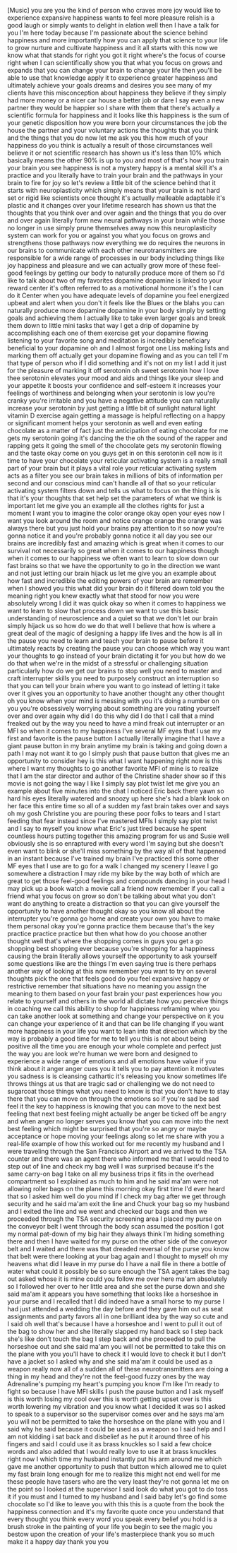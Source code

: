 
[Music]
you
are you the kind of person who craves
more joy would like to experience
expansive happiness wants to feel more
pleasure relish is a good laugh or
simply wants to delight in elation well
then I have a talk for you I&#39;m here
today because I&#39;m passionate about the
science behind happiness and more
importantly how you can apply that
science to your life to grow nurture and
cultivate happiness and it all starts
with this now we know what that stands
for right you got it right where&#39;s the
focus of course right when I can
scientifically show you that what you
focus on grows and expands that you can
change your brain to change your life
then you&#39;ll be able to use that
knowledge apply it to experience greater
happiness and ultimately achieve your
goals dreams and desires you see many of
my clients have this misconception about
happiness they believe if they simply
had more money or a nicer car house a
better job or dare I say even a new
partner they would be happier
so I share with them that there&#39;s
actually a scientific formula for
happiness and it looks like this
happiness is the sum of your genetic
disposition how you were born your
circumstances the job the house the
partner and your voluntary actions the
thoughts that you think and the things
that you do now let me ask you this how
much of your happiness do you think is
actually a result of those circumstances
well believe it or not scientific
research has shown us it&#39;s less than 10%
which basically means the other 90% is
up to you and most of that&#39;s how you
train your brain you see happiness is
not a mystery happy
is a mental skill it&#39;s a practice and
you literally have to train your brain
and the pathways in your brain to fire
for joy so let&#39;s review a little bit of
the science behind that
it starts with neuroplasticity which
simply means that your brain is not hard
set or rigid like scientists once
thought it&#39;s actually malleable
adaptable it&#39;s plastic and it changes
over your lifetime research has shown us
that the thoughts that you think over
and over again and the things that you
do over and over again
literally form new neural pathways in
your brain while those no longer in use
simply prune themselves away now this
neuroplasticity
system can work for you or against you
what you focus on grows and strengthens
those pathways now everything we do
requires the neurons in our brains to
communicate with each other
neurotransmitters are responsible for a
wide range of processes in our body
including things like joy happiness and
pleasure and we can actually grow more
of these feel-good feelings by getting
our body to naturally produce more of
them so I&#39;d like to talk about two of my
favorites dopamine dopamine is linked to
your reward center it&#39;s often referred
to as a motivational hormone it&#39;s the I
can do it Center when you have adequate
levels of dopamine you feel energized
upbeat and alert when you don&#39;t it feels
like the Blues or the blahs you can
naturally produce more dopamine dopamine
in your body simply by setting goals and
achieving them I actually like to take
even larger goals and break them down to
little mini tasks that way I get a drip
of dopamine by accomplishing each one of
them exercise get your dopamine flowing
listening to your favorite song
and meditation is incredibly beneficiary
beneficial to your dopamine oh and I
almost forgot one Liss making lists and
marking them off actually get your
dopamine flowing and as you can tell I&#39;m
that type of person who if I did
something and it&#39;s not on my list I add
it just for the pleasure of marking it
off serotonin
oh sweet serotonin how I love thee
serotonin elevates your mood and aids
and things like your sleep and your
appetite it boosts your confidence and
self-esteem it increases your feelings
of worthiness and belonging when your
serotonin is low you&#39;re cranky you&#39;re
irritable and you have a negative
attitude you can naturally increase your
serotonin by just getting a little bit
of sunlight natural light vitamin D
exercise again getting a massage is
helpful reflecting on a happy or
significant moment helps your serotonin
as well and even eating chocolate as a
matter of fact just the anticipation of
eating chocolate for me gets my
serotonin going it&#39;s dancing the the oh
the sound of the rapper and rapping gets
it going the smell of the chocolate gets
my serotonin flowing and the taste okay
come on you guys get in on this
serotonin cell now is it time to have
your chocolate your reticular activating
system is a really small part of your
brain but it plays a vital role your
reticular activating system acts as a
filter you see our brain takes in
millions of bits of information per
second and our conscious mind can&#39;t
handle all of that so your reticular
activating system filters down and tells
us what to focus on the thing is is that
it&#39;s your thoughts that set help set the
parameters of what we think is important
let me give you an example
all the clothes rights for just a moment
I want you to imagine the color orange
okay open your eyes now I want you look
around the room and notice orange orange
the orange was always there but you just
hold your brains pay attention to it
so now you&#39;re gonna notice it and you&#39;re
probably gonna notice it all day you see
our brains are incredibly fast and
amazing which is great when it comes to
our survival not necessarily so great
when it comes to our happiness though
when it comes to our happiness we often
want to learn to slow down our fast
brains so that we have the opportunity
to go in the direction we want and not
just letting our brain hijack us let me
give you an example about how fast and
incredible the editing powers of your
brain are remember when I showed you
this what did your brain do it filtered
down told you the meaning right you knew
exactly what that stood for now
you were absolutely wrong I did it was
quick okay so when it comes to happiness
we want to learn to slow that process
down we want to use this basic
understanding of neuroscience and a
quiet so that we don&#39;t let our brain
simply hijack us so how do we do that
well I believe that how is where a great
deal of the magic of designing a happy
life lives and the how is all in the
pause you need to learn and teach your
brain to pause before it ultimately
reacts by creating the pause you can
choose which way you want your thoughts
to go instead of your brain dictating it
for you but how do we do that when we&#39;re
in the midst of a stressful or
challenging situation particularly how
do we get our brains to stop well you
need to master and craft interrupter
skills you need to purposely construct
an interruption so that you can tell
your brain where you want to go instead
of letting it take over it gives you an
opportunity to have another thought any
other thought
oh you know when your mind is messing
with you it&#39;s doing a number on you
you&#39;re obsessively worrying about
something
are you rating yourself over and over
again why did I do this why did I do
that I call that a mind freaked out by
the way you need to have a mind freak
out interrupter or an MFI so when it
comes to my happiness I&#39;ve several MF
eyes that I use my first and favorite is
the pause button I actually literally
imagine that I have a giant pause button
in my brain anytime my brain is taking
and going down a path I may not want it
to go I simply push that pause button
that gives me an opportunity to consider
hey is this what I want happening right
now is this where I want my thoughts to
go another favorite MFI of mine is to
realize that I am the star director and
author of the Christine shader show so
if this movie is not going the way I
like I simply say plot twist let me give
you an example about five minutes into
the chat I noticed Eric back there yawn
so hard his eyes literally watered and
snoozy up here she&#39;s had a blank look on
her face this entire time so all of a
sudden my fast brain takes over and says
oh my gosh Christine you are pouring
these poor folks to tears and I start
feeding that fear instead since I&#39;ve
mastered MFIs I simply say plot twist
and I say to myself you know what Eric&#39;s
just tired because he spent countless
hours putting together this amazing
program for us and Susie well obviously
she is so enraptured with every word I&#39;m
saying
but she doesn&#39;t even want to blink or
she&#39;ll miss something by the way all of
that happened in an instant because I&#39;ve
trained my brain I&#39;ve practiced this
some other MF eyes that I use are to go
for a walk I changed my scenery I leave
I go somewhere a distraction I may ride
my bike by the way both of which are
great to get those feel-good feelings
and compounds dancing in your head I may
pick up a book watch a movie call a
friend now remember if you call a friend
what you focus on grow so don&#39;t be
talking about what you don&#39;t want do
anything to create a distraction so that
you can give yourself the opportunity to
have another thought okay so you know
all about the interrupter you&#39;re gonna
go home and create your own you have to
make them personal okay you&#39;re gonna
practice them because that&#39;s the key
practice practice practice
but then what how do you choose another
thought well that&#39;s where the shopping
comes in guys you get a go shopping best
shopping ever because you&#39;re shopping
for a happiness causing the brain
literally allows yourself the
opportunity to ask yourself some
questions like are the things I&#39;m even
saying true is there perhaps another way
of looking at this now remember you want
to try on several thoughts pick the one
that feels good do you feel expansive
happy or restrictive remember that
situations have no meaning you assign
the meaning to them based on your fast
brain your past experiences how you
relate to yourself and others in the
world all dictate how you perceive
things in coaching we call this ability
to shop for happiness reframing when you
can take another look at something and
change your perspective on it you can
change your experience of it and that
can be life changing if you want more
happiness in your life you want to lean
into that direction which by the way is
probably a good time for me to tell you
this is not about being positive all the
time you are enough your whole complete
and perfect just the way you are
look we&#39;re human we were born and
designed to experience a wide range of
emotions and all emotions have value if
you think about it anger anger cues you
it tells you to pay attention it
motivates you
sadness is is cleansing cathartic it&#39;s
releasing you know sometimes life throws
things at us that are tragic sad or
challenging we do not need to sugarcoat
those things what you need to know is
that you don&#39;t have to stay there that
you can move on through the emotions so
if you&#39;re sad be sad feel it the key to
happiness is knowing that you can move
to the next best feeling that next best
feeling might actually be anger be
ticked off be angry and when anger no
longer serves you know that you can move
into the next best feeling which might
be surprised that you&#39;re so angry
or maybe acceptance or hope moving your
feelings along so let me share with you
a real-life example of how this worked
out for me recently my husband and I
were traveling through the San Francisco
Airport and we arrived to the TSA
counter and there was an agent there who
informed me that I would need to step
out of line and check my bag well I was
surprised because it&#39;s the same carry-on
bag I take on all my business trips it
fits in the overhead compartment so I
explained as much to him and he said
ma&#39;am were not allowing roller bags on
the plane this morning okay first time
I&#39;d ever heard that so I asked him well
do you mind if I check my bag after we
get through security and he said ma&#39;am
exit the line and Chuck your bag
so my husband and I exited the line and
we went and checked our bags and then we
proceeded through the TSA security
screening area
I placed my purse on the conveyor belt I
went through the body scan assumed the
position I got my normal pat-down of my
big hair they always think I&#39;m hiding
something there and then I have waited
for my purse on the other side of the
conveyor belt and I waited and there was
that dreaded reversal of the purse you
know that belt were there looking at
your bag again and I thought to myself
oh my heavens what did I leave in my
purse do I have a nail file in there a
bottle of water what could it possibly
be so sure enough the TSA agent takes
the bag out asked whose it is mine could
you follow me over here ma&#39;am absolutely
so I followed her over to her little
area and she set the purse down and she
said ma&#39;am it appears you have something
that looks like a horseshoe in your
purse and I recalled that I did indeed
have a small horse to my purse
I had just attended a wedding the day
before and they gave him out as seat
assignments and party favors all in one
brilliant idea by the way so cute
and I said oh well that&#39;s because I have
a horseshoe and I went to pull it out of
the bag to show her and she literally
slapped my hand back so I step back
she&#39;s like don&#39;t touch the bag I step
back and she proceeded to pull the
horseshoe out and she said ma&#39;am
you will not be permitted to take this
on the plane with you you&#39;ll have to
check it I would love to check it but I
don&#39;t have a jacket so I asked why and
she said ma&#39;am it could be used as a
weapon
really now all of a sudden all of these
neurotransmitters are doing a thing in
my head and they&#39;re not the feel-good
fuzzy ones by the way Adrenaline&#39;s
pumping my heart&#39;s pumping you know I&#39;m
like I&#39;m ready to fight so because I
have MFI skills I push the pause button
and I ask myself is this worth losing my
cool over
this is worth getting upset over is this
worth lowering my vibration and you know
what I decided it was so I asked to
speak to a supervisor so the supervisor
comes over and he says ma&#39;am you will
not be permitted to take the horseshoe
on the plane with you
and I said why he said because it could
be used as a weapon
so I said help and I am not kidding i
sat back and disbelief as he put it
around three of his fingers and said I
could use it as brass knuckles so I said
a few choice words and also added that I
would really love to use it at brass
knuckles right now I which time my
husband instantly put his arm around me
which gave me another opportunity to
push that button which allowed me to
quiet my fast brain long enough for me
to realize this might not end well for
me these people have tasers who are the
very least they&#39;re not gonna let me on
the point so I looked at the supervisor
I said look do what you got to do toss
it if you must and I turned to my
husband and I said baby let&#39;s go find
some chocolate so I&#39;d like to leave you
with this this is a quote from the book
the happiness connection and it&#39;s my
favorite quote once you understand that
every thought you think every word you
speak every belief you hold is a brush
stroke in the painting of your life you
begin to see the magic you bestow upon
the creation of your life&#39;s masterpiece
thank you so much make it a happy day
thank you
you
